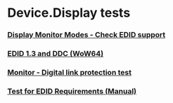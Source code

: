 # Device.Display tests
### [Display Monitor Modes - Check EDID support](f041eba7-ec0b-4edb-915c-ef5735e98f07.md)
### [EDID 1.3 and DDC (WoW64)](3d089993-3e87-4c52-8f57-8bf9db6b818b.md)
### [Monitor - Digital link protection test](109e4e03-e977-44df-8049-d0d1ea317e45.md)
### [Test for EDID Requirements (Manual)](b97fb72d-0f43-48e1-82e3-3af4c5bc96ca.md)
